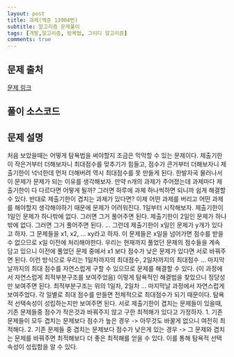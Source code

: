 ```yaml
---
layout: post
title: 과제(백준 13904번)
subtitle: 알고리즘 문제풀이
tags: [개발,알고리즘, 탐욕법, 그리디 알고리즘]
comments: true
---    
```


## 문제 출처  
<a href="https://www.acmicpc.net/problem/13904"> 문제 링크 </a>

## 풀이 소스코드  
<script src="https://gist.github.com/overflow218/4ef3aa3a39ad8ddd7aa0a20a492198da.js"></script>

## 문제 설명
처음 보았을때는 어떻게 탐욕법을 써야할지 조금은 막막할 수 있는 문제이다. 제출기한이 작은거부터 더해보자니 최대점수를 맞추기가 힘들고, 점수가 큰거부터 더해보자니 제출기한이 넉넉한데 먼저 더해버려 역시 최대점수를 못 만들게 된다. 한발자국 물러나서 이 문제가 문제가 되는 이유를 생각해보자. 만약 n개의 과제가 주어졌는데 과제마다 제출기한이 다 다르다면 어떻게 될까? 그러면 하루에 과제 하나씩하면 되니까 쉽게 해결할 수 있다. 반대로 제출기한이 겹치는 과제가 있다면? 이제 어떤 과제를 버리고 어떤 과제를 해야할지 생각해야하기 때문에 문제가 어려워진다. 1일부터 시작해보자. 제출기한이 1일인 문제가 하나밖에 없다. 그러면 그거 풀어주면 된다. 제출기한이 2일인 문제가 하나밖에 없다. 그러면 그거 풀어주면 된다. ... 그런데 제출기한이 x일인 문제가 y개가 있다고 하자.
그 문제들을 x1, x2, ... xy라고 하자. 이 문제들은 x일을 넘어가면 점수를 받을 수 없으므로 x일 이전에 처리해야한다. 우리는 현재까지 풀었던 문제의 점수들을 계속 담고 있으니 이전에 풀었던 문제 중에서 x1 보다 점수가 낮은 문제가 있다면 서로 바꿔주면 된다. 이런 방식으로 우리는 1일차까지의 최대점수, 2일차까지의 최대점수 ... 마지막날까지의 최대 점수를 자연스럽게 구할 수 있으므로 문제를 해결할 수 있다. (이 과정에서 자연스럽게 최적부분구조를 보여주었음) 이렇게 탐욕적인 해결법을 찾았으니 정당성만 보여주면 된다. 최적부분구조는 위의 1일차, 2일차 ... 마지막날 과정에서 자연스럽게 보여주었다. 각 일별로 최대 점수를 만들면 전체적으로 최대점수가 되기 때문이다. 탐욕적 선택속성이 성립하는지만 보여주면 된다. 서로 제출기한이 겹치는 문제들이 있을때, 기존 문제들중 점수가 작은것과 바꿔주지 않고 구한 최적해가 있다고 가정하자. 1. 기존 문제들이 모두 겹치는 문제보다 점수가 높은 경우 -> 아무것도 바꿀게 없으니 여전히 최적해다. 2. 기존 문제들 중 겹치는 문제보다 점수가 낮은게 있는 경우 -> 그 문제와 겹치는 문제를 바꿔주면 최적해보다 더 좋은 최적해를 얻을 수 있다. 이를 통해 탐욕적 선택속성이 성립함을 알 수 있다. 


